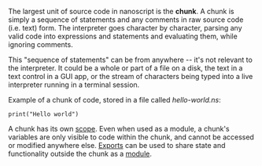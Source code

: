 The largest unit of source code in nanoscript is the **chunk**. A chunk is simply a sequence of statements and any comments in raw source code (i.e. text) form. The interpreter goes character by character, parsing any valid code into expressions and statements and evaluating them, while ignoring comments.

This "sequence of statements" can be from anywhere -- it's not relevant to the interpreter. It could be a whole or part of a file on a disk, the text in a text control in a GUI app, or the stream of characters being typed into a live interpreter running in a terminal session.

Example of a chunk of code, stored in a file called *hello-world.ns*:

```nanoscript
print("Hello world")
```

A chunk has its own [scope](#Scopes). Even when used as a module, a chunk's variables are only visible to code within the chunk, and cannot be accessed or modified anywhere else. [Exports](#Exporting) can be used to share state and functionality outside the chunk as a [module](#Modules).

